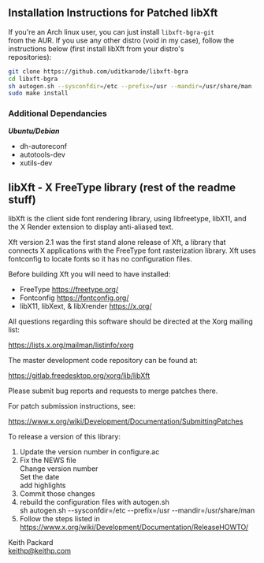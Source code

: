 Installation Instructions for Patched libXft
--------------------------------------------
If you're an Arch linux user, you can just install `libxft-bgra-git`   
from the AUR. If you use any other distro (void in my case), follow
the instructions below (first install libXft from your distro's    
repositories):   
```bash
git clone https://github.com/uditkarode/libxft-bgra
cd libxft-bgra
sh autogen.sh --sysconfdir=/etc --prefix=/usr --mandir=/usr/share/man
sudo make install
```

### Additional Dependancies ###

***Ubuntu/Debian***
* dh-autoreconf 
* autotools-dev 
* xutils-dev 

libXft - X FreeType library (rest of the readme stuff)
---------------------------

libXft is the client side font rendering library, using libfreetype,
libX11, and the X Render extension to display anti-aliased text.

Xft version 2.1 was the first stand alone release of Xft, a library that
connects X applications with the FreeType font rasterization library. Xft
uses fontconfig to locate fonts so it has no configuration files.

Before building Xft you will need to have installed:
 - FreeType                             https://freetype.org/
 - Fontconfig                           https://fontconfig.org/
 - libX11, libXext, & libXrender        https://x.org/

All questions regarding this software should be directed at the
Xorg mailing list:

  https://lists.x.org/mailman/listinfo/xorg

The master development code repository can be found at:

  https://gitlab.freedesktop.org/xorg/lib/libXft

Please submit bug reports and requests to merge patches there.

For patch submission instructions, see:

  https://www.x.org/wiki/Development/Documentation/SubmittingPatches

To release a version of this library:

 1. Update the version number in configure.ac
 2. Fix the NEWS file  
    Change version number  
    Set the date  
    add highlights
 3. Commit those changes
 4. rebuild the configuration files with autogen.sh  
    sh autogen.sh --sysconfdir=/etc --prefix=/usr --mandir=/usr/share/man
 5. Follow the steps listed in
    https://www.x.org/wiki/Development/Documentation/ReleaseHOWTO/

Keith Packard  
keithp@keithp.com



